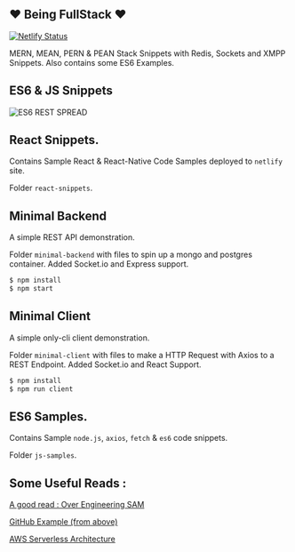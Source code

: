 ## ❤️ Being FullStack ❤️

[![Netlify Status](https://api.netlify.com/api/v1/badges/efebf3ed-578f-4ee7-aebb-97cd0cb70ea3/deploy-status)](https://app.netlify.com/sites/reactfullstack/deploys)

MERN, MEAN, PERN &amp; PEAN Stack Snippets with Redis, Sockets and XMPP Snippets. Also contains some ES6 Examples.

## ES6 & JS Snippets 

![ES6 REST SPREAD](https://raw.githubusercontent.com/codersguild/being-fullstack/master/js-samples/es6_objects_2.png)

## React Snippets.

Contains Sample React & React-Native Code Samples deployed to ```netlify``` site.

Folder ```react-snippets```. 

## Minimal Backend 

A simple REST API demonstration. 

Folder ```minimal-backend``` with files to spin up a mongo and postgres container. 
Added Socket.io and Express support. 

```bash
$ npm install 
$ npm start
```

## Minimal Client

A simple only-cli client demonstration. 

Folder ```minimal-client``` with files to make a HTTP Request with Axios to a REST Endpoint. 
Added Socket.io and React Support. 

```bash
$ npm install 
$ npm run client
```
## ES6 Samples.

Contains Sample ```node.js```, ```axios```, ```fetch``` & ```es6``` code snippets.

Folder ```js-samples```. 

## Some Useful Reads : 

[A good read : Over Engineering SAM](https://medium.com/better-programming/automated-netlify-builds-only-when-you-need-them-723a14ad3dfb)

[GitHub Example (from above)](https://github.com/cpv123/serverless-application-coffee-shops)

[AWS Serverless Architecture](https://aws.amazon.com/serverless/sam/)
